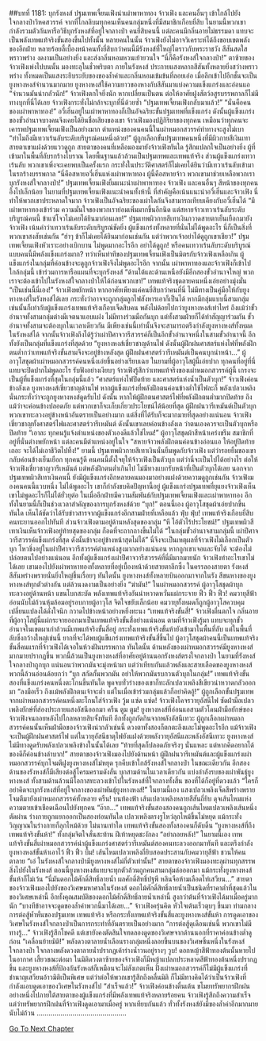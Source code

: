 ##บทที่ 1181: บุกรังหงส์
ปฐมเทพเจี้ยนเฟิงนำเผ่าพาหาทอง จ้าวเฟิง และคนอื่นๆ เข้าใกล้ไปยังใจกลางป่าวิหคสวรรค์
จากที่ไกลลิบมทุกคนเห็นคนกลุ่มหนึ่งที่มีสมาชิกเกือบยี่สิบ ในยามนี้พวกเขากำลังรวมตัวกันหารือวิธีบุกรังหงส์ที่อยู่ใจกลางป่า
คนยี่สิบคนนี้ แต่ละคนมีกลิ่นอายไม่ธรรมดา แทบจะเป็นพลังเทพแท้จริงขั้นสองขึ้นไปทั้งนั้น หลายคนในนั้น จ้าวเฟิงยังไม่อาจวิเคราะห์ได้ถึงขอบเขตพลังของอีกฝ่าย
หลายร้อยลี้เบื้องหน้าคนทั้งยี่สิบกว่าคนนี้มีรังหงส์ที่ใหญ่โตราวกับพระราชวัง สีสันสดใสพราวพร่าง งดงามเป็นอย่างยิ่ง และส่งกลิ่นหอมหวนเย้ายวนใจ
“นี่ก็คือรังหงส์ใจกลางป่า!”
ตาซ้ายของจ้าวเฟิงเพ่งไปบนนั้น มองทะลุในชั่วพริบตา
ภายในรังหงส์ ประกายแสงหลากสีสันทั้งหลายยิ่งสว่างพราวพร่าง ทั้งหมดเป็นแสงระยิบระยับของของล้ำค่าและกลิ่นหอมเข้มข้นที่ลอยเอ่อ เมื่อลึกเข้าไปอีกชั้นจะเป็นยูงหางหงส์จำนวนมากมาย ยูงหางหงส์ใช้ความยาวของหางกับสีสันมาแบ่งความแข็งแกร่งและอ่อนแอ
“จำนวนมันน่ากลัวนัก!”
จ้าวเฟิงตกใจยิ่งนัก หากเปลี่ยนเป็นตน ต่อให้อาศัยฝูงสัตว์อสูรบรรพกาลก็ไม่มีทางบุกที่นี่ได้เลย จ้าวเฟิงกระทั่งไม่กล้าจะบุกที่นี่ด้วยซ้ำ
“ปฐมเทพเจี้ยนเฟิงกลับมาแล้ว!”
“นั่นคือคนของเผ่าพาหาทอง!”
อวี๋เฮิ่นอยู่ในเผ่าพาหาทองก็เป็นอัจฉริยะขั้นปฐมเทพที่แข็งแกร่ง ดังนั้นผู้แข็งแกร่งของขั้วอำนาจบางคนจึงเคยได้ยินชื่อเสียงของเขา
จ้าวเฟิงมองปฏิกิริยาของทุกคน เหมือนว่าทุกคนจะเคารพปฐมเทพเจี้ยนเฟิงเป็นอย่างมาก ตำแหน่งของคนคนนี้ในเผ่าหมอกสวรรค์ท่าทางจะสูงไม่เบา
“ทำไมถึงมีเทวาเร้นลับระดับบริบูรณ์คนหนึ่งด้วย!”
ผู้ถูกเลือกขั้นปฐมเทพคนหนึ่งที่มีผิวกายสีเงินเทา สายตาเขาแฝงด้วยแววดูถูก
สายตาของคนที่เหลือมองมายังจ้าวเฟิงทันใด รู้สึกแปลกใจเป็นอย่างยิ่ง
ผู้ที่เข้ามาในพื้นที่ลับรกร้างโบราณ โดยพื้นฐานแล้วล้วนเป็นปฐมเทพและเทพแท้จริง ส่วนผู้แข็งแกร่งเทวาเร้นลับ พวกเขาเพิ่งจะเคยพบเป็นครั้งแรก กระทั่งในประวัติศาสตร์ก็ไม่เคยได้ยินว่ามีเทวาเร้นลับเข้ามาในรกร้างบรรพกาล
“นี่คือสหายอวี๋เฮิ่นแห่งเผ่าพาหาทอง ผู้นี้คือสหายจ้าว พวกเขามาช่วยเหลือพวกเราบุกรังหงส์ใจกลางป่า!”
ปฐมเทพเจี้ยนเฟิงยิ้มแนะนำเผ่าพาหาทอง จ้าวเฟิง และคนอื่นๆ
สีหน้าของทุกคนอึ้งไปเล็กน้อย ในยามที่ปฐมเทพเจี้ยนเฟิงแนะนำคนทั้งห้านี้ ที่สำคัญคือเน้นแนะนำอวี๋เฮิ่นและจ้าวเฟิง นี่ทำให้พวกเขาประหลาดใจมาก จ้าวเฟิงเป็นอัจฉริยะของเผ่าใดกันจึงสามารถเทียบเคียงกับอวี๋เฮิ่นได้
“มีเผ่าพาหาทองเข้าร่วม ความมั่นใจของพวกเราย่อมเพิ่มมากขึ้นอีกนิด แต่สหายจ้าวเทวาเร้นลับระดับบริบูรณ์คนนี้ ข้าแซ่โจวไม่เคยได้ยินมาก่อนเลย!”
ปฐมเทพผิวกายสีเทาเงินกวาดสายตาเย็นเยือกมายังจ้าวเฟิง เน้นคำว่าเทวาเร้นลับระดับบริบูรณ์ชัดยิ่ง
ผู้แข็งแกร่งทั้งหลายที่นั่นไม่ได้พูดอะไร นี่ก็เป็นสิ่งที่พวกเขาสงสัยเช่นกัน
“ฮ่าๆ ข้าก็ไม่เคยได้ยินมาก่อนเช่นกัน แต่ว่าพวกเจ้าอย่าได้ดูถูกเขาเชียว!”
ปฐมเทพเจี้ยนเฟิงหัวเราะอย่างเบิกบาน ไม่พูดมากอะไรอีก
อย่าได้ดูถูก! หรือคนเทวาเร้นลับระดับบริบูรณ์แบบคนนี้มีพลังแข็งแกร่งมาก?
ทว่าเห็นท่าทีของปฐมเทพเจี้ยนเฟิงเป็นมิตรกับจ้าวเฟิงเหลือเกิน ผู้แข็งแกร่งในกลุ่มที่ค่อนข้างจะดูถูกจ้าวเฟิงจึงไม่พูดอะไรอีก
จากนั้น เผ่าพาหาทองและจ้าวเฟิงก็เข้าไปใกล้กลุ่มนี้ เข้าร่วมการหารือแผนที่จะบุกรังหงส์
“ด้านใต้และด้านเหนือยังมีอีกสองขั้วอำนาจใหญ่ พวกเราจะต้องเข้าไปในรังหงส์ใจกลางป่าให้ได้ก่อนพวกเขา!”
เทพแท้จริงชุดลายคนหนึ่งเอ่ยอย่างมุ่งมั่น
“เป็นเช่นนี้นี่เอง!”
จ้าวเฟิงพยักหน้า
หากอาศัยเพียงแค่คนยี่สิบกว่าคนที่นี่ ไม่มีทางเป็นคู่มือให้กับยูงหางหงส์ในรังหงส์ได้เลย กระทั่งว่าอาจจะถูกกลุ่มลูกไฟสังหารเอาก็เป็นได้
หากมีกลุ่มแบบนี้สามกลุ่ม เช่นนั้นก็เท่ากับผู้แข็งแกร่งเทพแท้จริงเกือบเจ็ดสิบคน พลังไม่ด้อยไปกว่ายูงหางหงส์เท่าไหร่
ถึงแม้ว่าขั้วอำนาจทั้งสามกลุ่มต่างมีเจตนาแอบแฝง ไม่มีทางร่วมมือกันบุก แต่ทั้งสามฝ่ายก็ได้ทำสัญญาร่วมกัน ขั้วอำนาจทั้งสามจะต้องบุกในเวลาเดียวกัน มีเพียงเช่นนี้เท่านั้นจึงจะสามารถตรึงกำลังยูงหางหงส์ทั้งหมดในรังหงส์ได้
จากนั้นจ้าวเฟิงถึงได้รู้ว่าเผ่าปีศาจวารีสวรรค์ก็เป็นอีกขั้วอำนาจหนึ่งในสามขั้วอำนาจนี้ อีกทั้งยังเป็นกลุ่มที่แข็งแกร่งที่สุดด้วย
“ยูงหางหงส์เชี่ยวชาญด้านไฟ ดังนั้นผู้ฝึกฝนศาสตร์แห่งไฟที่พลังฝึกตนต่ำกว่าเทพแท้จริงขั้นสามจึงจะอยู่ข้างหลังสุด ผู้ฝึกฝนศาสตร์วารีเหมันต์เป็นคนบุกนำหน้า…”
ผู้อาวุโสชุดผ้าเผ่าหมอกสวรรค์คนหนึ่งเอ่ยขึ้นอย่างเรียบเฉย
ในยามที่ผู้อาวุโสผู้นี้เอ่ยปาก ทุกคนที่อยู่ที่นี่แทบจะปิดปากไม่พูดอะไร รับฟังอย่างเงียบๆ
จ้าวเฟิงรู้สึกว่าเทพแท้จริงของเผ่าหมอกสวรรค์ผู้นี้ เกรงจะเป็นผู้ที่แข็งแกร่งที่สุดในกลุ่มนี้แล้ว
“ศาสตร์แห่งไฟปิดท้าย และศาสตร์แห่งน้ำเป็นตัวบุก!”
จ้าวเฟิงค่อนข้างลังเล
ยูงหางหงส์เชี่ยวชาญด้านไฟ หากผู้แข็งแกร่งที่พลังฝึกตนค่อนข้างต่ำใช้ไฟละก็ พลังเปลวเพลิงนั่นกระทั่งว่าจะถูกยูงหางหงส์ดูดรับไป
ดังนั้น หากให้ผู้ฝึกตนศาสตร์ไฟที่พลังฝึกตนต่ำมากปิดท้าย ถึงแม้ว่าจะค่อนข้างปลอดภัย แต่พวกเขาก็จะเก็บเกี่ยวประโยชน์ได้น้อยที่สุด
ผู้ฝึกฝนวารีเหมันต์เป็นตัวบุก พวกเขาทะลวงอยู่ข้างหน้าอันตรายเป็นอย่างมาก แต่สิ่งที่ได้รับก็จะมากมายที่สุดอย่างแน่นอน
จ้าวเฟิงเชี่ยวชาญทั้งศาสตร์ไฟและศาสตร์วารีเหมันต์ ดังนั้นเขาเลยค่อนข้างลังเล ว่าตนเองควรจะเป็นตัวบุกหรือปิดท้าย
“เอาละ ทุกคนรู้แจ้งตำแหน่งของตัวเองดีแล้วใช่ไหม!”
ผู้อาวุโสชุดผ้าสีหน้าเคร่งขรึม
สมาชิกที่อยู่ที่นั่นต่างพยักหน้า แต่ละคนมีตำแหน่งอยู่ในใจ
“สหายจ้าวพลังฝึกตนค่อนข้างอ่อนแอ ให้อยู่ปิดท้ายเถอะ จะได้ไม่เอาชีวิตไปทิ้ง!”
ยามนี้ ปฐมเทพผิวกายสีเทาเงินนั่นยิ้มพูดกับจ้าวเฟิง แต่ว่ารอยยิ้มของเขากลับค่อนข้างเย็นเยือก
ทุกคนรู้ดี คนคนนี้ตั้งใจยุให้จ้าวเฟิงเป็นตัวบุก แต่ว่านี่จะเป็นไปได้อย่างไร ต่อให้จ้าวเฟิงเชี่ยวชาญวารีเหมันต์ แต่พลังฝึกตนต่ำเกินไป ไม่มีทางแบกรับหน้าที่เป็นตัวบุกได้เลย
นอกจากปฐมเทพผิวสีเทาเงินคนนี้ ยังมีผู้แข็งแกร่งอีกหลายคนมองมาอย่างแฝงด้วยความดูถูกเช่นกัน
จ้าวเฟิงมองคนคนนี้แวบหนึ่ง ไม่ได้พูดอะไร เขาก็กำลังขบคิดปัญหานี้อยู่
ผู้แข็งแกร่งปฐมเทพที่ยุแยงจ้าวเฟิงเห็นเขาไม่พูดอะไรก็ไม่ได้ยั่วยุต่อ ในเมื่ออีกฝ่ายมีความสัมพันธ์กับปฐมเทพเจี้ยนเฟิงและเผ่าพาหาทอง อีกทั้งในยามนี้ก็เป็นช่วงเวลาสำคัญของการบุกรังหงส์ด้วย
“บุก!”
ตอนนี้เอง ผู้อาวุโสชุดผ้าเอ่ยปากขึ้นทันใด เห็นได้ชัดว่าได้รับข่าวสารจากผู้แข็งแกร่งอีกสามฝ่ายที่เหลือแล้ว
ฟุ่บ ฟุ่บ!
เทพแท้จริงเกือบยี่สิบคนทะยานออกไปทันที ส่วนจ้าวเฟิงตามอยู่ด้านหลังสุดของกลุ่ม
“หึ ไอ้ตัวไร้ประโยชน์!”
ปฐมเทพผิวสีเทาเงินเห็นจ้าวเฟิงอยู่ท้ายสุดของกลุ่ม ก็อดที่จะถากถางขึ้นไม่ได้
“ในกลุ่มขั้วอำนาจสามกลุ่มนี้ เผ่าปีศาจวารีสวรรค์แข็งแกร่งที่สุด ดังนั้นข้าจะอยู่ข้างหน้าสุดไม่ได้”
นี่จึงจะเป็นเหตุผลที่จ้าวเฟิงไม่เลือกเป็นตัวบุก
โหวชิ่งอยู่ในเผ่าปีศาจวารีสวรรค์ตำแหน่งสูงมากอย่างแน่นอน หากถูกเขาเจอและจับได้ จะต้องไม่ปล่อยตนไปอย่างแน่นอน อีกทั้งผู้แข็งแกร่งเผ่าปีศาจวารีสวรรค์ที่นี่มีมากมายนัก จ้าวเฟิงทำอะไรเขาไม่ได้เลย เขามองไปยังเผ่าพาหาทองทั้งหลายที่อยู่เบื้องหน้าด้วยสายตาลึกซึ้ง
ในครรลองสายตา รังหงส์สีสันพร่างพรายนั่นยิ่งใหญ่ขึ้นเรื่อยๆ
ทันใดนั้น ยูงหางหงส์ทั้งหลายบินออกมาจากในรัง สีขนหางของยูงหางหงส์ทุกตัวต่างกัน แต่ล้วนงดงามเป็นอย่างยิ่ง
“ฆ่ามัน!”
ในเผ่าหมอกสวรรค์ ผู้อาวุโสชุดผ้าบุกทะลวงอยู่ด้านหน้า แขนโบกสะบัด พลังเทพแท้จริงอันน่าหวาดหวั่นแผ่กระจาย
ฟิ้ว ฟิ้ว ฟิ้ว!
คมวายุสีฟ้าอ่อนนับไม่ถ้วนหุ้มล้อมอยู่รอบกายผู้อาวุโส จิตใจขยับเล็กน้อย คมวายุทั้งหมดก็ถูกผู้อาวุโสควบคุม เปลี่ยนเเปลงได้ดั่งใจนึก กวาดไปข้างหน้าอย่างหยิ่งทะนง
“เทพแท้จริงขั้นสี่!”
จ้าวเฟิงตื่นตกใจ กลิ่นอายที่ผู้อาวุโสผู้นี้แผ่กระจายออกมาเป็นเทพแท้จริงขั้นสี่อย่างแน่นอน
ตามที่จ้าวเฟิงรู้มา แทบจะทุกขั้วอำนาจในเขตผาเก่าล้วนมีเทพแท้จริงขั้นสี่อยู่ กระทั่งเทพแท้จริงขั้นห้ายังเข้ามาในพื้นที่ลับ แต่ในพื้นที่ลับซึ่งกว้างใหญ่เช่นนี้ ยากที่จะได้พบผู้แข็แกร่งเทพแท้จริงขั้นสี่ขึ้นไป
ผู้อาวุโสชุดผ้าคนนี้เป็นเทพแท้จริงขั้นสี่คนแรกที่จ้าวเฟิงได้เจอในห้วงฝันบรรพกาล
ทันใดนั้น ด้านหลังของเผ่าหมอกสวรรค์มียูงหางหงส์มากมายปรากฏขึ้น
พวกนี้ล้วนเป็นยูงหางหงส์ที่อาศัยอยู่ด้านนอกรังหงส์ตรงใจกลางป่า ในยามที่รังหงส์ใจกลางป่าถูกบุก แน่นอนว่าพวกมันจะมุ่งหน้ามา แต่ว่าเทียบกันแล้วพลังและสายเลือดของยูงหางหงส์พวกนี้ล้วนอ่อนด้อยกว่า
“บุก สกัดกั้นพวกมัน อย่าให้พวกมันรบกวนตัวบุกในกลุ่ม!”
เทพแท้จริงขั้นสองที่แข็งแกร่งคนหนึ่งตะโกนขึ้นทันใด พูดจบทั่วร่างของเขาก็ทะลักเปลวเพลิงสีเขียวน่าหวาดกลัวออกมา
“ลงมือเร็ว ถึงแม้พลังฝึกตนเจ้าจะต่ำ แต่ในเมื่อเข้าร่วมกลุ่มแล้วก็อย่าคิดอู้!”
ผู้ถูกเลือกขั้นปฐมเทพจากเผ่าหมอกสวรรค์คนหนึ่งตะโกนใส่จ้าวเฟิง
วู้ม แซ่ด แซ่ด!
จ้าวเฟิงโคจรวายุอัสนีไฟ ซัดฝ่ามือเปลวเพลิงยักษ์ที่ส่องประกายแสงอัสนีออกมา
ครืน ตูม ตูม!
ยูงหางหงส์ที่อ่อนแอสามตัวโดนฝ่ามือยักษ์ของจ้าวเฟิงจนถอยหลังไปไกลหลายสิบจั้งทันที อีกทั้งถูกกัดกินจากพลังอัสนีเทวะ
ผู้ถูกเลือกเผ่าหมอกสวรรค์คนนั้นเห็นฝ่ามือของจ้าวเฟิงน่ากลัวเช่นนี้ ดวงตาทั้งสองก็ตกตะลึงและไม่พูดอะไรอีก
แม้จ้าวเฟิงจะเป็นผู้ฝึกฝนศาสตร์ไฟ แต่ในวายุอัสนีธาตุไฟยังแฝงด้วยพลังวายุอัสนีและพลังอัสนีเทวะ ยูงหางหงส์ไม่มีทางดูดรับพลังเปลวเพลิงข้างในนั้นได้เลย
“ท้ายที่สุดก็ปลอดภัยจริงๆ นั่นแหละ แต่หากคิดอยากได้ของดีก็ค่อนข้างลำบาก!”
สายตาของจ้าวเฟิงมองไปยังด้านหน้า
ผู้ฝึกฝนวารีเหมันต์และผู้แข็งแกร่งเผ่าหมอกสวรรค์บุกโจมตีฝูงยูงหางหงส์ไม่หยุด รุกคืบเข้าใกล้รังหงส์ใจกลางป่า
ในขณะเดียวกัน อีกสองด้านของรังหงส์ก็มีเสียงต่อสู้โครมครามดังลั่น
บุกสามด้านในเวลาเดียวกัน แบ่งกำลังรบของเผ่าพันธุ์ยูงหางหงส์ ทั้งสามด้านล้วนมีโอกาสทะลวงเข้าไปในรังหงส์ที่ใจกลางทั้งสิ้น ของที่ได้ก็อยู่ที่ดวงแล้ว
“ใครก็อย่าคิดจะบุกรังหงส์ที่อยู่ใจกลางของเผ่าพันธุ์ยูงหางหงส์!”
ในยามนี้เอง แสงเปลวเพลิงเจ็ดสีพร่างพรายโจมตีมายังเผ่าหมอกสวรรค์ทั้งหลาย
ครืน!
บนท้องฟ้า เส้นเปลวเพลิงหลายสีสันถี่ยิบ ดุจเส้นไหมแห่งความตายเข้าเชือดเฉือนไปยังทุกคน
“อ๊าก...”
เทพแท้จริงขั้นสองสองคนถูกเส้นไหมเปลวเพลิงเส้นหนึ่งตัดผ่าน ร่างกายถูกแยกออกเป็นสองท่อนทันใด เปลวเพลิงตรงรูโหว่ลุกไหม้ขึ้นไม่หยุด แม้กระทั่งวิญญาณในร่างกายก็ลุกไหม้ด้วย
ไม่นานเท่าใด เทพแท้จริงขั้นสองทั้งสองคนก็ดับดิ้น
“ยูงหางหงส์ที่ถึงเทพแท้จริงขั้นห้า!”
ทั้งกลุ่มจิตใจสั่นสะท้าน ฝีเท้าหยุดชะงักลง
“อย่าถอยหลัง!”
ในยามนี้เอง เทพแท้จริงขั้นสี่เผ่าหมอกสวรรค์นำผู้แข็งแกร่งศาสตร์วารีเหมันต์สองคนทะลวงออกมาทันที และตรึงกำลังยูงหางหงส์ขั้นห้าเอาไว้
ฟิ้ว ฟิ้ว บึ้ม!
เส้นไหมเปลวเพลิงถี่ยิบสอดประสานกับคมวายุสีฟ้า ชวนให้คนตาลาย
“เอ๋ ในรังหงส์ใจกลางป่ามียูงหางหงส์ไม่กี่ตัวเท่านั้น!”
สายตาของจ้าวเฟิงมองทะลุผ่านทุกสรรพสิ่งไปยังในรังหงส์
ตอนนี้ยูงหางหงส์แทบจะทุกตัวล้วนถูกคนสามกลุ่มล่อออกมา แม้กระทั่งยูงหางหงส์ขั้นห้าก็ไม่เว้น
“นี่มันดอกไม้ศักดิ์สิทธิ์ลายน้ำ ผลศักดิ์สิทธิ์ปฐพี หลินจือห้ามเลือดไท่เสวียน...”
สายตาของจ้าวเฟิงมองไปยังของวิเศษมหาศาลในรังหงส์
ดอกไม้ศักดิ์สิทธิ์ลายน้ำเป็นชนิดที่ราคาต่ำที่สุดแล้วในของวิเศษเหล่านี้ อีกทั้งคุณสมบัติของดอกไม้ศักดิ์สิทธิ์ลายน้ำเหล่านี้ สูงกว่าต้นที่จ้าวเฟิงได้มาเมื่อครู่มากนัก
“บางทีข้าอาจจะดูดของล้ำค่าพวกนี้มาได้เลย...”
จ้าวเฟิงครุ่นคิด หัวใจเต้นเร็วตุบๆ ขึ้นมา
ท่ามกลางการต่อสู้ห้ำหั่นของปฐมเทพ เทพแท้จริง หรือกระทั่งเทพแท้จริงขั้นสี่และยูงหางหงส์ขั้นห้า การดูดเอาของวิเศษในรังหงส์ใจกลางป่าเป็นการกระทำที่อันตรายเป็นอย่างมาก
“การต่อสู้ดุเดือนเช่นนี้ พวกเขาไม่มีทางรู้...”
จ้าวเฟิงรู้สึกโชคดี แต่เขายังคงตัดสินใจทดลองดูดของวิเศษจากด้านนอกที่ราคาค่อนข้างต่ำดูก่อน
“เคลื่อนย้ายมิติ!”
พลังดวงตาลายน้ำเลือนรางกลุ่มหนึ่งลอยขึ้นบนของวิเศษชิ้นหนึ่งในรังหงส์ใจกลางป่า ใจกลางพลังดวงตาลายน้ำปรากฏเค้าร่างน้ำวนอยู่รางๆ
วูบ!
ดอกหญ้าสีฟ้าทองต้นนั้นหายไปในอากาศ
เสี้ยวขณะต่อมา ในมิติดวงตาซ้ายของจ้าวเฟิงก็มีหญ้าแปลกประหลาดสีฟ้าทองต้นหนึ่งปรากฏขึ้น
และยูงหางหงส์ที่ป้องกันรังหงส์ก็เหมือนจะไม่สังเกตเห็น ฝั่งเผ่าหมอกสวรรค์ก็ไม่มีผู้แข็งแกร่งที่ชำนาญเสวียนอ้าวมิติเป็นพิเศษ แต่ว่าต่อให้พวกเขารู้สึกถึงคลื่นมิติ ก็ไม่มีทางคิดได้ว่าเป็นจ้าวเฟิงที่กำลังแอบดูดเอาของวิเศษในรังหงส์ไป
“สำเร็จแล้ว!”
จ้าวเฟิงค่อนข้างตื่นเต้น
ขโมยทรัพยากรฝึกฝนอย่างหนึ่งไปภายใต้สายตาของผู้แข็งแกร่งที่มีพลังเทพแท้จริงหลายร้อยคน จ้าวเฟิงรู้สึกถึงความสำเร็จ
แต่ว่าทรัพยากรฝึกฝนที่จ้าวเฟิงดูดเอามาเมื่อครู่ หากเทียบกันแล้ว ทั่วทั้งรังหงส์ยังมีของล้ำค่าอีกมากมายนับไม่ถ้วน
………………………………………


[Go To Next Chapter]( ./38.md)